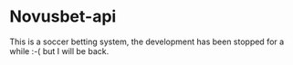 # Novusbet-api

This is a soccer betting system, the development has been stopped for a while :-( 
but I will be back.
